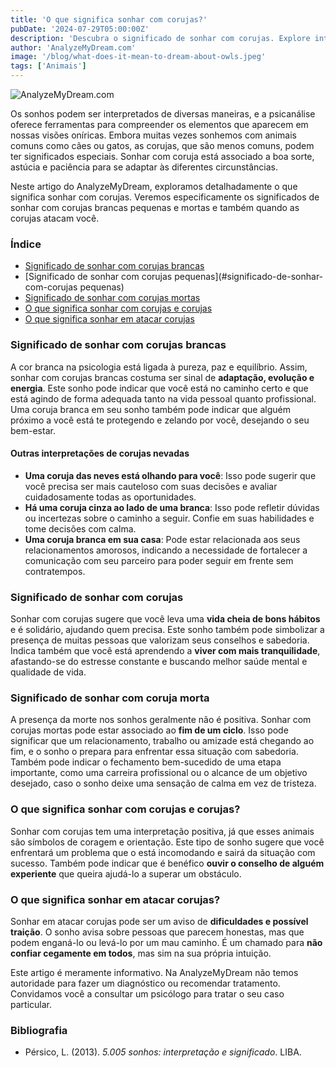```yaml
---
title: 'O que significa sonhar com corujas?'
pubDate: '2024-07-29T05:00:00Z'
description: 'Descubra o significado de sonhar com corujas. Explore interpretações de corujas nevadas, pequenas corujas, corujas mortas e muito mais.'
author: 'AnalyzeMyDream.com'
image: '/blog/what-does-it-mean-to-dream-about-owls.jpeg'
tags: ['Animais']
---
```


![AnalyzeMyDream.com](/blog/what-does-it-mean-to-dream-about-owls.jpeg)

Os sonhos podem ser interpretados de diversas maneiras, e a psicanálise oferece ferramentas para compreender os elementos que aparecem em nossas visões oníricas. Embora muitas vezes sonhemos com animais comuns como cães ou gatos, as corujas, que são menos comuns, podem ter significados especiais. Sonhar com coruja está associado a boa sorte, astúcia e paciência para se adaptar às diferentes circunstâncias.

Neste artigo do AnalyzeMyDream, exploramos detalhadamente o que significa sonhar com corujas. Veremos especificamente os significados de sonhar com corujas brancas pequenas e mortas e também quando as corujas atacam você.

### Índice

- [Significado de sonhar com corujas brancas](#significado-de-sonhar-com-corujas-brancas)
- [Significado de sonhar com corujas pequenas](#significado-de-sonhar-com-corujas pequenas)
- [Significado de sonhar com corujas mortas](#significado-de-sonhar-com-corujas-mortas)
- [O que significa sonhar com corujas e corujas](#o-que-significa-sonhar-com-corujas-e-corujas)
- [O que significa sonhar em atacar corujas](#o-que-significa-sonhar-em-atacar-corujas)

### Significado de sonhar com corujas brancas

A cor branca na psicologia está ligada à pureza, paz e equilíbrio. Assim, sonhar com corujas brancas costuma ser sinal de **adaptação, evolução e energia**. Este sonho pode indicar que você está no caminho certo e que está agindo de forma adequada tanto na vida pessoal quanto profissional. Uma coruja branca em seu sonho também pode indicar que alguém próximo a você está te protegendo e zelando por você, desejando o seu bem-estar.

#### Outras interpretações de corujas nevadas

- **Uma coruja das neves está olhando para você**: Isso pode sugerir que você precisa ser mais cauteloso com suas decisões e avaliar cuidadosamente todas as oportunidades.
- **Há uma coruja cinza ao lado de uma branca**: Isso pode refletir dúvidas ou incertezas sobre o caminho a seguir. Confie em suas habilidades e tome decisões com calma.
- **Uma coruja branca em sua casa**: Pode estar relacionada aos seus relacionamentos amorosos, indicando a necessidade de fortalecer a comunicação com seu parceiro para poder seguir em frente sem contratempos.

### Significado de sonhar com corujas

Sonhar com corujas sugere que você leva uma **vida cheia de bons hábitos** e é solidário, ajudando quem precisa. Este sonho também pode simbolizar a presença de muitas pessoas que valorizam seus conselhos e sabedoria. Indica também que você está aprendendo a **viver com mais tranquilidade**, afastando-se do estresse constante e buscando melhor saúde mental e qualidade de vida.

### Significado de sonhar com coruja morta

A presença da morte nos sonhos geralmente não é positiva. Sonhar com corujas mortas pode estar associado ao **fim de um ciclo**. Isso pode significar que um relacionamento, trabalho ou amizade está chegando ao fim, e o sonho o prepara para enfrentar essa situação com sabedoria. Também pode indicar o fechamento bem-sucedido de uma etapa importante, como uma carreira profissional ou o alcance de um objetivo desejado, caso o sonho deixe uma sensação de calma em vez de tristeza.

### O que significa sonhar com corujas e corujas?

Sonhar com corujas tem uma interpretação positiva, já que esses animais são símbolos de coragem e orientação. Este tipo de sonho sugere que você enfrentará um problema que o está incomodando e sairá da situação com sucesso. Também pode indicar que é benéfico **ouvir o conselho de alguém experiente** que queira ajudá-lo a superar um obstáculo.

### O que significa sonhar em atacar corujas?

Sonhar em atacar corujas pode ser um aviso de **dificuldades e possível traição**. O sonho avisa sobre pessoas que parecem honestas, mas que podem enganá-lo ou levá-lo por um mau caminho. É um chamado para **não confiar cegamente em todos**, mas sim na sua própria intuição. 

Este artigo é meramente informativo. Na AnalyzeMyDream não temos autoridade para fazer um diagnóstico ou recomendar tratamento. Convidamos você a consultar um psicólogo para tratar o seu caso particular.

### Bibliografia

- Pérsico, L. (2013). *5.005 sonhos: interpretação e significado*. LIBA.